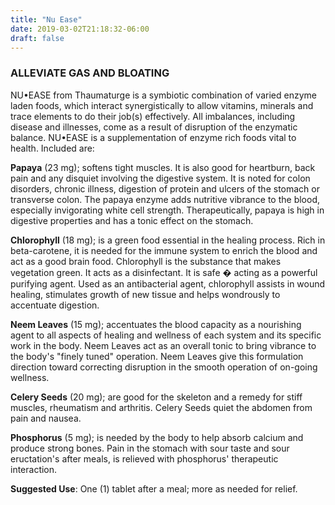 ```yaml
---
title: "Nu Ease"
date: 2019-03-02T21:18:32-06:00
draft: false
---
```


### ALLEVIATE GAS AND BLOATING

NU•EASE from Thaumaturge is a symbiotic combination of varied enzyme laden foods, which interact synergistically to allow vitamins, minerals and trace elements to do their job(s) effectively. All imbalances, including disease and illnesses, come as a result of disruption of the enzymatic balance. NU•EASE is a supplementation of enzyme rich foods vital to health. Included are:

**Papaya** (23 mg); softens tight muscles. It is also good for heartburn, back pain and any disquiet involving the digestive system. It is noted for colon disorders, chronic illness, digestion of protein and ulcers of the stomach or transverse colon. The papaya enzyme adds nutritive vibrance to the blood, especially invigorating white cell strength. Therapeutically, papaya is high in digestive properties and has a tonic effect on the stomach.

**Chlorophyll** (18 mg); is a green food essential in the healing process. Rich in beta-carotene, it is needed for the immune system to enrich the blood and act as a good brain food. Chlorophyll is the substance that makes vegetation green. It acts as a disinfectant. It is safe � acting as a powerful purifying agent. Used as an antibacterial agent, chlorophyll assists in wound healing, stimulates growth of new tissue and helps wondrously to accentuate digestion.

**Neem Leaves** (15 mg); accentuates the blood capacity as a nourishing agent to all aspects of healing and wellness of each system and its specific work in the body. Neem Leaves act as an overall tonic to bring vibrance to the body's "finely tuned" operation. Neem Leaves give this formulation direction toward correcting disruption in the smooth operation of on-going wellness.

**Celery Seeds** (20 mg); are good for the skeleton and a remedy for stiff muscles, rheumatism and arthritis. Celery Seeds quiet the abdomen from pain and nausea.

**Phosphorus** (5 mg); is needed by the body to help absorb calcium and produce strong bones. Pain in the stomach with sour taste and sour eructation's after meals, is relieved with phosphorus' therapeutic interaction.

**Suggested Use**: One (1) tablet after a meal; more as needed for relief.
